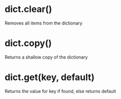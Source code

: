 # dict.clear()
Removes all items from the dictionary
# dict.copy()
Returns a shallow copy of the dictionary
# dict.get(key, default)
Returns the value for key if found, else returns default